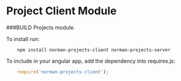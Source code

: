 Project Client Module
=====
###BUILD Projects module.

To install run:
```
	npm install norman-projects-client norman-projects-server
```

To include in your angular app, add the dependency into requires.js:
```js
	require('norman-projects-client');
```
